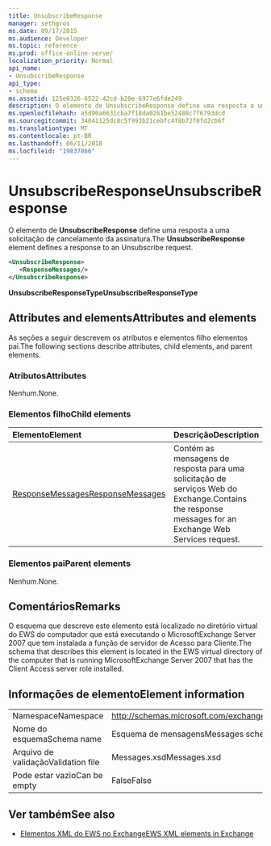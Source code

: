```yaml
---
title: UnsubscribeResponse
manager: sethgros
ms.date: 09/17/2015
ms.audience: Developer
ms.topic: reference
ms.prod: office-online-server
localization_priority: Normal
api_name:
- UnsubscribeResponse
api_type:
- schema
ms.assetid: 125e0326-6522-42cd-b20e-6977e6fde249
description: O elemento de UnsubscribeResponse define uma resposta a uma solicitação de cancelamento da assinatura.
ms.openlocfilehash: a5d90a6631cba7f18da0261be52488c7f6793dcd
ms.sourcegitcommit: 34041125dc8c5f993b21cebfc4f8b72f0fd2cb6f
ms.translationtype: MT
ms.contentlocale: pt-BR
ms.lasthandoff: 06/11/2018
ms.locfileid: "19837866"
---
```

# <a name="unsubscriberesponse"></a><span data-ttu-id="c920e-103">UnsubscribeResponse</span><span class="sxs-lookup"><span data-stu-id="c920e-103">UnsubscribeResponse</span></span>

<span data-ttu-id="c920e-104">O elemento de **UnsubscribeResponse** define uma resposta a uma solicitação de cancelamento da assinatura.</span><span class="sxs-lookup"><span data-stu-id="c920e-104">The **UnsubscribeResponse** element defines a response to an Unsubscribe request.</span></span> 
  
```xml
<UnsubscribeResponse>
   <ResponseMessages/>
</UnsubscribeResponse>
```

 <span data-ttu-id="c920e-105">**UnsubscribeResponseType**</span><span class="sxs-lookup"><span data-stu-id="c920e-105">**UnsubscribeResponseType**</span></span>
## <a name="attributes-and-elements"></a><span data-ttu-id="c920e-106">Attributes and elements</span><span class="sxs-lookup"><span data-stu-id="c920e-106">Attributes and elements</span></span>

<span data-ttu-id="c920e-107">As seções a seguir descrevem os atributos e elementos filho elementos pai.</span><span class="sxs-lookup"><span data-stu-id="c920e-107">The following sections describe attributes, child elements, and parent elements.</span></span>
  
### <a name="attributes"></a><span data-ttu-id="c920e-108">Atributos</span><span class="sxs-lookup"><span data-stu-id="c920e-108">Attributes</span></span>

<span data-ttu-id="c920e-109">Nenhum.</span><span class="sxs-lookup"><span data-stu-id="c920e-109">None.</span></span>
  
### <a name="child-elements"></a><span data-ttu-id="c920e-110">Elementos filho</span><span class="sxs-lookup"><span data-stu-id="c920e-110">Child elements</span></span>

|<span data-ttu-id="c920e-111">**Elemento**</span><span class="sxs-lookup"><span data-stu-id="c920e-111">**Element**</span></span>|<span data-ttu-id="c920e-112">**Descrição**</span><span class="sxs-lookup"><span data-stu-id="c920e-112">**Description**</span></span>|
|:-----|:-----|
|[<span data-ttu-id="c920e-113">ResponseMessages</span><span class="sxs-lookup"><span data-stu-id="c920e-113">ResponseMessages</span></span>](responsemessages.md) <br/> |<span data-ttu-id="c920e-114">Contém as mensagens de resposta para uma solicitação de serviços Web do Exchange.</span><span class="sxs-lookup"><span data-stu-id="c920e-114">Contains the response messages for an Exchange Web Services request.</span></span>  <br/> |
   
### <a name="parent-elements"></a><span data-ttu-id="c920e-115">Elementos pai</span><span class="sxs-lookup"><span data-stu-id="c920e-115">Parent elements</span></span>

<span data-ttu-id="c920e-116">Nenhum.</span><span class="sxs-lookup"><span data-stu-id="c920e-116">None.</span></span>
  
## <a name="remarks"></a><span data-ttu-id="c920e-117">Comentários</span><span class="sxs-lookup"><span data-stu-id="c920e-117">Remarks</span></span>

<span data-ttu-id="c920e-118">O esquema que descreve este elemento está localizado no diretório virtual do EWS do computador que está executando o MicrosoftExchange Server 2007 que tem instalada a função de servidor de Acesso para Cliente.</span><span class="sxs-lookup"><span data-stu-id="c920e-118">The schema that describes this element is located in the EWS virtual directory of the computer that is running MicrosoftExchange Server 2007 that has the Client Access server role installed.</span></span>
  
## <a name="element-information"></a><span data-ttu-id="c920e-119">Informações de elemento</span><span class="sxs-lookup"><span data-stu-id="c920e-119">Element information</span></span>

|||
|:-----|:-----|
|<span data-ttu-id="c920e-120">Namespace</span><span class="sxs-lookup"><span data-stu-id="c920e-120">Namespace</span></span>  <br/> |http://schemas.microsoft.com/exchange/services/2006/messages  <br/> |
|<span data-ttu-id="c920e-121">Nome do esquema</span><span class="sxs-lookup"><span data-stu-id="c920e-121">Schema name</span></span>  <br/> |<span data-ttu-id="c920e-122">Esquema de mensagens</span><span class="sxs-lookup"><span data-stu-id="c920e-122">Messages schema</span></span>  <br/> |
|<span data-ttu-id="c920e-123">Arquivo de validação</span><span class="sxs-lookup"><span data-stu-id="c920e-123">Validation file</span></span>  <br/> |<span data-ttu-id="c920e-124">Messages.xsd</span><span class="sxs-lookup"><span data-stu-id="c920e-124">Messages.xsd</span></span>  <br/> |
|<span data-ttu-id="c920e-125">Pode estar vazio</span><span class="sxs-lookup"><span data-stu-id="c920e-125">Can be empty</span></span>  <br/> |<span data-ttu-id="c920e-126">False</span><span class="sxs-lookup"><span data-stu-id="c920e-126">False</span></span>  <br/> |
   
## <a name="see-also"></a><span data-ttu-id="c920e-127">Ver também</span><span class="sxs-lookup"><span data-stu-id="c920e-127">See also</span></span>



- [<span data-ttu-id="c920e-128">Elementos XML do EWS no Exchange</span><span class="sxs-lookup"><span data-stu-id="c920e-128">EWS XML elements in Exchange</span></span>](ews-xml-elements-in-exchange.md)

